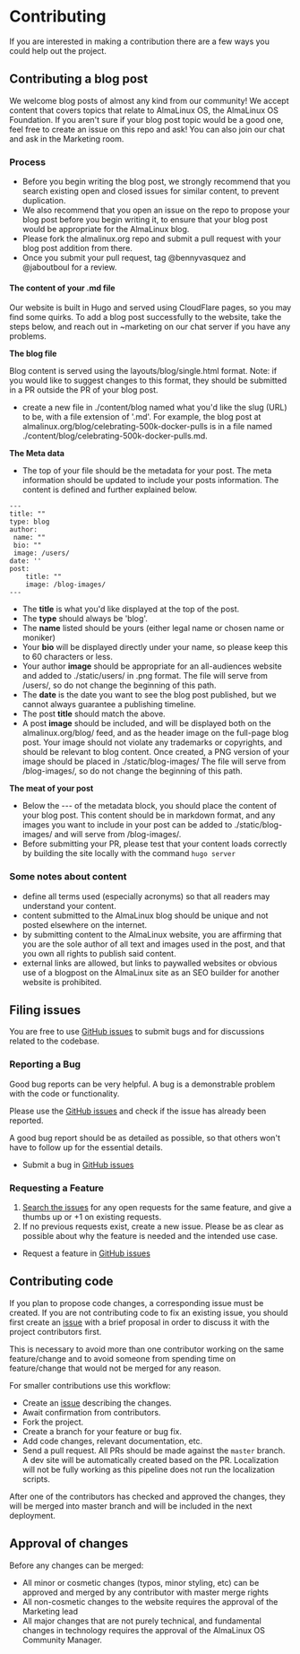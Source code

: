 # Contributing

If you are interested in making a contribution there are a few ways you could help out the project.

## Contributing a blog post

We welcome blog posts of almost any kind from our community! We accept content that covers topics that relate to AlmaLinux OS, the AlmaLinux OS Foundation. If you aren't sure if your blog post topic would be a good one, feel free to create an issue on this repo and ask! You can also join our chat and ask in the Marketing room. 

### Process

- Before you begin writing the blog post, we strongly recommend that you search existing open and closed issues for similar content, to prevent duplication. 
- We also recommend that you open an issue on the repo to propose your blog post before you begin writing it, to ensure that your blog post would be appropriate for the AlmaLinux blog.
- Please fork the almalinux.org repo and submit a pull request with your blog post addition from there. 
- Once you submit your pull request, tag @bennyvasquez and @jaboutboul for a review. 

#### The content of your .md file

Our website is built in Hugo and served using CloudFlare pages, so you may find some quirks. To add a blog post successfully to the website, take the steps below, and reach out in ~marketing on our chat server if you have any problems.

**The blog file**

Blog content is served using the layouts/blog/single.html format. Note: if you would like to suggest changes to this format, they should be submitted in a PR outside the PR of your blog post.

- create a new file in ./content/blog named what you'd like the slug (URL) to be, with a file extension of '.md'. For example, the blog post at almalinux.org/blog/celebrating-500k-docker-pulls is in a file named ./content/blog/celebrating-500k-docker-pulls.md.

**The Meta data**

- The top of your file should be the metadata for your post. The meta information should be updated to include your posts information. The content is defined and further explained below.

```
---
title: ""
type: blog
author: 
 name: ""
 bio: ""
 image: /users/
date: ''
post:
	title: ""
	image: /blog-images/
---
```

- The **title** is what you'd like displayed at the top of the post.
- The **type** should always be 'blog'.  
- The **name** listed should be yours (either legal name or chosen name or moniker) 
- Your **bio** will be displayed directly under your name, so please keep this to 60 characters or less. 
- Your author **image** should be appropriate for an all-audiences website and added to ./static/users/ in .png format. The file will serve from /users/, so do not change the beginning of this path. 
- The **date** is the date you want to see the blog post published, but we cannot always guarantee a publishing timeline. 
- The post **title** should match the above.
- A post **image** should be included, and will be displayed both on the almalinux.org/blog/ feed, and as the header image on the full-page blog post. Your image should not violate any trademarks or copyrights, and should be relevant to blog content. Once created, a PNG version of your image should be placed in ./static/blog-images/ The file will serve from /blog-images/, so do not change the beginning of this path. 

**The meat of your post**

- Below the --- of the metadata block, you should place the content of your blog post. This content should be in markdown format, and any images you want to include in your post can be added to ./static/blog-images/ and will serve from /blog-images/.
- Before submitting your PR, please test that your content loads correctly by building the site locally with the command `hugo server`


### Some notes about content

- define all terms used (especially acronyms) so that all readers may understand your content. 
- content submitted to the AlmaLinux blog should be unique and not posted elsewhere on the internet.
- by submitting content to the AlmaLinux website, you are affirming that you are the sole author of all text and images used in the post, and that you own all rights to publish said content.
- external links are allowed, but links to paywalled websites or obvious use of a blogpost on the AlmaLinux site as an SEO builder for another website is prohibited.

## Filing issues

You are free to use [GitHub issues](https://github.com/AlmaLinux/almalinux.org/issues) to submit bugs and for discussions related to the codebase.

### Reporting a Bug

Good bug reports can be very helpful. A bug is a demonstrable problem with the code or functionality.

Please use the [GitHub issues](https://github.com/AlmaLinux/almalinux.org/issues) and check if the issue has already been reported.

A good bug report should be as detailed as possible, so that others won't have to follow up for the essential details.

- Submit a bug in [GitHub issues](https://github.com/AlmaLinux/almalinux.org/issues)

### Requesting a Feature

1. [Search the issues](https://github.com/AlmaLinux/almalinux.org/issues) for any open requests for the same feature, and give a thumbs up or +1 on existing requests.
1. If no previous requests exist, create a new issue. Please be as clear as possible about why the feature is needed and the intended use case.

- Request a feature in [GitHub issues](https://github.com/AlmaLinux/almalinux.org/issues)

## Contributing code

If you plan to propose code changes, a corresponding issue must be created. If you are not contributing code to fix an existing issue, you should first create an [issue](https://github.com/AlmaLinux/almalinux.org/issues) with a brief proposal in order to discuss it with the project contributors first.

This is necessary to avoid more than one contributor working on the same feature/change and to avoid someone from spending time on feature/change that would not be merged for any reason.

For smaller contributions use this workflow:

* Create an [issue](https://github.com/AlmaLinux/almalinux.org/issues) describing the changes.
* Await confirmation from contributors.
* Fork the project.
* Create a branch for your feature or bug fix.
* Add code changes, relevant documentation, etc.
* Send a pull request.  All PRs should be made against the `master` branch.  A dev site will be automatically created based on the PR.  Localization will not be fully working as this pipeline does not run the localization scripts.

After one of the contributors has checked and approved the changes, they will be merged into master branch and will be included in the next deployment.

## Approval of changes

Before any changes can be merged:

- All minor or cosmetic changes (typos, minor styling, etc) can be approved and merged by any contributor with master merge rights
- All non-cosmetic changes to the website requires the approval of the Marketing lead
- All major changes that are not purely technical, and fundamental changes in technology requires the approval of the AlmaLinux OS Community Manager.
